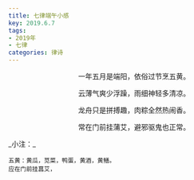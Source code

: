 ```yaml
---
title: 七律端午小感
key: 2019.6.7
tags: 
- 2019年 
- 七律
categories: 律诗
---
```


<p align="center">一年五月是端阳，依俗过节烹五黄。
</p>
<p align="center">云薄气爽少浮躁，雨细神轻多清凉。
</p>
<p align="center">龙舟只是拼搏趣，肉粽全然热闹香。
</p>
<p align="center">常在门前挂蒲艾，避邪驱鬼也正常。
</p>
_小注：_

```
五黄：黄瓜，苋菜，鸭蛋，黄酒，黄鳝。
应在门前挂菖艾，
```
